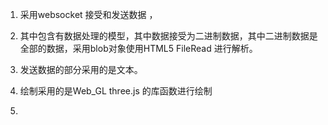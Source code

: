 1. 采用websocket 接受和发送数据 ，
1. 其中包含有数据处理的模型，其中数据接受为二进制数据，其中二进制数据是全部的数据，采用blob对象使用HTML5 FileRead 进行解析。
2. 发送数据的部分采用的是文本。

1. 绘制采用的是Web_GL three.js 的库函数进行绘制 
2. 
